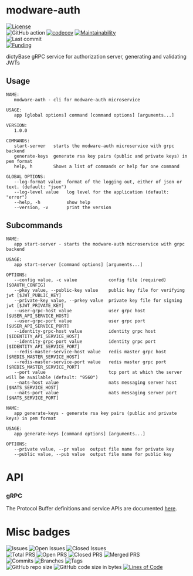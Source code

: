 # modware-auth
[![License](https://img.shields.io/badge/License-BSD%202--Clause-blue.svg)](LICENSE)  
![GitHub action](https://github.com/dictyBase/modware-auth/workflows/Continuous%integration/badge.svg)
[![codecov](https://codecov.io/gh/dictyBase/modware-auth/branch/develop/graph/badge.svg)](https://codecov.io/gh/dictyBase/modware-auth)
[![Maintainability](https://api.codeclimate.com/v1/badges/21ed283a6186cfa3d003/maintainability)](https://codeclimate.com/github/dictyBase/modware-auth/maintainability)  
![Last commit](https://badgen.net/github/last-commit/dictyBase/modware-auth/develop)   
[![Funding](https://badgen.net/badge/Funding/Rex%20L%20Chisholm,dictyBase,DCR/yellow?list=|)](https://projectreporter.nih.gov/project_info_description.cfm?aid=10024726&icde=0)

dictyBase gRPC service for authorization server, generating and validating JWTs

## Usage

```
NAME:
   modware-auth - cli for modware-auth microservice

USAGE:
   app [global options] command [command options] [arguments...]

VERSION:
   1.0.0

COMMANDS:
   start-server   starts the modware-auth microservice with grpc backend
   generate-keys  generate rsa key pairs (public and private keys) in pem format
   help, h        Shows a list of commands or help for one command

GLOBAL OPTIONS:
   --log-format value  format of the logging out, either of json or text. (default: "json")
   --log-level value   log level for the application (default: "error")
   --help, -h          show help
   --version, -v       print the version
```

## Subcommands

```
NAME:
   app start-server - starts the modware-auth microservice with grpc backend

USAGE:
   app start-server [command options] [arguments...]

OPTIONS:
   --config value, -c value            config file (required) [$OAUTH_CONFIG]
   --pkey value, --public-key value    public key file for verifying jwt [$JWT_PUBLIC_KEY]
   --private-key value, --prkey value  private key file for signing jwt [$JWT_PRIVATE_KEY]
   --user-grpc-host value              user grpc host [$USER_API_SERVICE_HOST]
   --user-grpc-port value              user grpc port [$USER_API_SERVICE_PORT]
   --identity-grpc-host value          identity grpc host [$IDENTITY_API_SERVICE_HOST]
   --identity-grpc-port value          identity grpc port [$IDENTITY_API_SERVICE_PORT]
   --redis-master-service-host value   redis master grpc host [$REDIS_MASTER_SERVICE_HOST]
   --redis-master-service-port value   redis master grpc port [$REDIS_MASTER_SERVICE_PORT]
   --port value                        tcp port at which the server will be available (default: "9560")
   --nats-host value                   nats messaging server host [$NATS_SERVICE_HOST]
   --nats-port value                   nats messaging server port [$NATS_SERVICE_PORT]
```

```
NAME:
   app generate-keys - generate rsa key pairs (public and private keys) in pem format

USAGE:
   app generate-keys [command options] [arguments...]

OPTIONS:
   --private value, --pr value  output file name for private key
   --public value, --pub value  output file name for public key
```

# API

### gRPC

The Protocol Buffer definitions and service APIs are documented
[here](https://github.com/dictyBase/dictybaseapis/blob/master/dictybase/auth/auth.proto).

# Misc badges
![Issues](https://badgen.net/github/issues/dictyBase/modware-auth)
![Open Issues](https://badgen.net/github/open-issues/dictyBase/modware-auth)
![Closed Issues](https://badgen.net/github/closed-issues/dictyBase/modware-auth)  
![Total PRS](https://badgen.net/github/prs/dictyBase/modware-auth)
![Open PRS](https://badgen.net/github/open-prs/dictyBase/modware-auth)
![Closed PRS](https://badgen.net/github/closed-prs/dictyBase/modware-auth)
![Merged PRS](https://badgen.net/github/merged-prs/dictyBase/modware-auth)  
![Commits](https://badgen.net/github/commits/dictyBase/modware-auth/develop)
![Branches](https://badgen.net/github/branches/dictyBase/modware-auth)
![Tags](https://badgen.net/github/tags/dictyBase/modware-auth/?color=cyan)  
![GitHub repo size](https://img.shields.io/github/repo-size/dictyBase/modware-auth?style=plastic)
![GitHub code size in bytes](https://img.shields.io/github/languages/code-size/dictyBase/modware-auth?style=plastic)
[![Lines of Code](https://badgen.net/codeclimate/loc/dictyBase/modware-auth)](https://codeclimate.com/github/dictyBase/modware-auth/code)  
